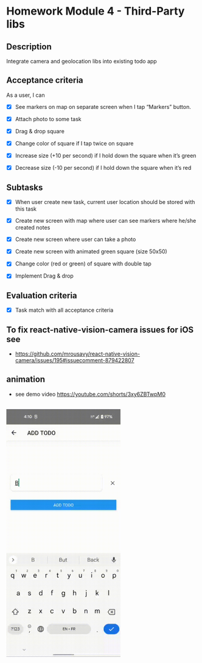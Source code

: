 # Homework Module 4 - Third-Party libs

## Description

Integrate camera and geolocation libs into existing todo app

## Acceptance criteria

As a user, I can

 - [x] See markers on map on separate screen when I tap “Markers” button.
 - [x] Attach photo to some task

 - [x] Drag & drop square
 - [x] Change color of square if I tap twice on square
 - [x] Increase size (+10 per second) if I hold down the square when it’s green
 - [x] Decrease size (-10 per second) if I hold down the square when it’s red

## Subtasks
 
 - [x] When user create new task, current user location should be stored with this task
 - [x] Create new screen with map where user can see markers where he/she created notes
 - [x] Create new screen where user can take a photo

 - [x] Create new screen with animated green square (size 50x50)
 - [x] Change color (red or green) of square with double tap
 - [x] Implement Drag & drop 

## Evaluation criteria

 - [x] Task match with all acceptance criteria

## To fix react-native-vision-camera issues for iOS see

- https://github.com/mrousavy/react-native-vision-camera/issues/195#issuecomment-879422807

## animation 

- see demo video https://youtube.com/shorts/3xy6ZBTwpM0

</br>
<img alt="todo app" src="./img/app.gif" width="300">
